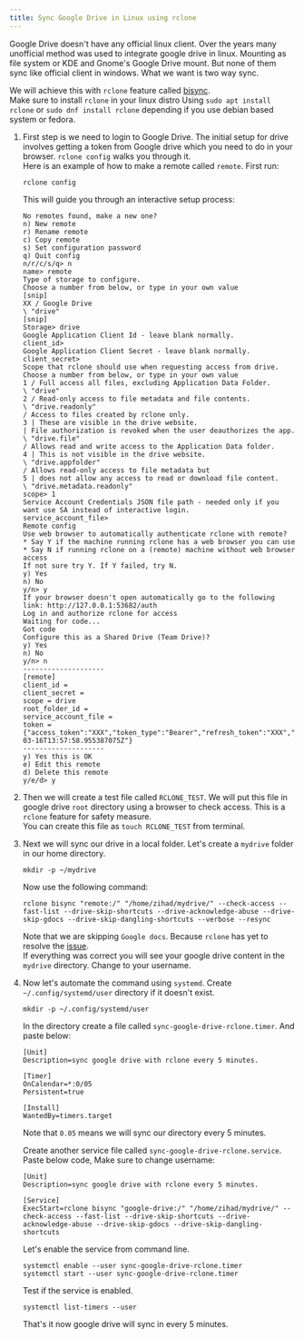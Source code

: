 ```yaml
---
title: Sync Google Drive in Linux using rclone
---
```


Google Drive doesn't have any official linux client. Over the years many unofficial method was used to integrate google drive in linux. Mounting as file system or KDE and Gnome's Google Drive mount. But none of them sync like official client in windows. What we want is two way sync.  

We will achieve this with `rclone` feature called [bisync](https://rclone.org/bisync/).  
Make sure to install `rclone` in your linux distro Using `sudo apt install rclone` or `sudo dnf install rclone` depending if you use debian based system or fedora.  

1. First step is we need to login to Google Drive. The initial setup for drive involves getting a token from Google drive which you need to do in your browser. `rclone config` walks you through it.   
Here is an example of how to make a remote called `remote`. First run:  

   ```
   rclone config
   ```  
   This will guide you through an interactive setup process:  

   ```
   No remotes found, make a new one?
   n) New remote
   r) Rename remote
   c) Copy remote
   s) Set configuration password
   q) Quit config
   n/r/c/s/q> n
   name> remote
   Type of storage to configure.
   Choose a number from below, or type in your own value
   [snip]
   XX / Google Drive
   \ "drive"
   [snip]
   Storage> drive
   Google Application Client Id - leave blank normally.
   client_id>
   Google Application Client Secret - leave blank normally.
   client_secret>
   Scope that rclone should use when requesting access from drive.
   Choose a number from below, or type in your own value
   1 / Full access all files, excluding Application Data Folder.
   \ "drive"
   2 / Read-only access to file metadata and file contents.
   \ "drive.readonly"
   / Access to files created by rclone only.
   3 | These are visible in the drive website.
   | File authorization is revoked when the user deauthorizes the app.
   \ "drive.file"
   / Allows read and write access to the Application Data folder.
   4 | This is not visible in the drive website.
   \ "drive.appfolder"
   / Allows read-only access to file metadata but
   5 | does not allow any access to read or download file content.
   \ "drive.metadata.readonly"
   scope> 1
   Service Account Credentials JSON file path - needed only if you want use SA instead of interactive login.
   service_account_file>
   Remote config
   Use web browser to automatically authenticate rclone with remote?
   * Say Y if the machine running rclone has a web browser you can use
   * Say N if running rclone on a (remote) machine without web browser access
   If not sure try Y. If Y failed, try N.
   y) Yes
   n) No
   y/n> y
   If your browser doesn't open automatically go to the following link: http://127.0.0.1:53682/auth
   Log in and authorize rclone for access
   Waiting for code...
   Got code
   Configure this as a Shared Drive (Team Drive)?
   y) Yes
   n) No
   y/n> n
   --------------------
   [remote]
   client_id = 
   client_secret = 
   scope = drive
   root_folder_id = 
   service_account_file =
   token = {"access_token":"XXX","token_type":"Bearer","refresh_token":"XXX","expiry":"2014-03-16T13:57:58.955387075Z"}
   --------------------
   y) Yes this is OK
   e) Edit this remote
   d) Delete this remote
   y/e/d> y
   ```


2. Then we will create a test file called `RCLONE_TEST`. We will put this file in google drive `root` directory  using a browser to check access. This is a `rclone` feature for safety measure.  
You can create this file as `touch RCLONE_TEST` from terminal.  
3. Next we will sync our drive in a local folder. Let's create a `mydrive` folder in our home directory.  
   ```
   mkdir -p ~/mydrive
   ```
   Now use the following command:  
   ```
   rclone bisync "remote:/" "/home/zihad/mydrive/" --check-access --fast-list --drive-skip-shortcuts --drive-acknowledge-abuse --drive-skip-gdocs --drive-skip-dangling-shortcuts --verbose --resync
   ```  
   Note that we are skipping `Google docs`. Because `rclone` has yet to resolve the [issue](https://github.com/rclone/rclone/issues/5696).   
    If everything was correct you will see your google drive content in the `mydrive` directory.  Change to your username.  
     
4. Now let's automate the command using `systemd`.  Create `~/.config/systemd/user` directory if it doesn't exist.  
   ```
   mkdir -p ~/.config/systemd/user
   ```
   In the directory create a file called `sync-google-drive-rclone.timer`. And paste below:  
   ```
   [Unit]
   Description=sync google drive with rclone every 5 minutes.
   
   [Timer]
   OnCalendar=*:0/05
   Persistent=true
   
   [Install]
   WantedBy=timers.target

   ```  
   Note that `0.05` means we will sync our directory every 5 minutes.  
   
   Create another service file called `sync-google-drive-rclone.service`. Paste below code, Make sure to change username:   
   ```
   [Unit]
   Description=sync google drive with rclone every 5 minutes.
   
   [Service]
   ExecStart=rclone bisync "google-drive:/" "/home/zihad/mydrive/" --check-access --fast-list --drive-skip-shortcuts --drive-acknowledge-abuse --drive-skip-gdocs --drive-skip-dangling-shortcuts
   ```
   
   Let's enable the service from command line.
   ```  
   systemctl enable --user sync-google-drive-rclone.timer
   systemctl start --user sync-google-drive-rclone.timer
   ```
   Test if the service is enabled.  
   ```
   systemctl list-timers --user
   ```
   That's it now google drive will sync in every 5 minutes.
